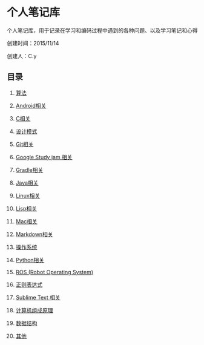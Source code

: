 # 个人笔记库 
个人笔记库，用于记录在学习和编码过程中遇到的各种问题、以及学习笔记和心得

创建时间：2015/11/14

创建人：C.y

## 目录

1. [算法](https://github.com/yangruihan/Notes/tree/master/Algorithm)

2. [Android相关](https://github.com/yangruihan/Notes/tree/master/Android)

3. [C相关](https://github.com/yangruihan/Notes/tree/master/C)

4. [设计模式](https://github.com/yangruihan/Notes/tree/master/DesignPattern)

5. [Git相关](https://github.com/yangruihan/Notes/tree/master/Git)

6. [Google Study jam 相关](https://github.com/yangruihan/Notes/tree/master/Google%20Study%20jam)

7. [Gradle相关](https://github.com/yangruihan/Notes/tree/master/Gradle)

8. [Java相关](https://github.com/yangruihan/Notes/tree/master/Java)

9. [Linux相关](https://github.com/yangruihan/Notes/tree/master/Linux)

10. [Lisp相关](https://github.com/yangruihan/Notes/tree/master/Lisp)

11. [Mac相关](https://github.com/yangruihan/Notes/tree/master/Mac)

12. [Markdown相关](https://github.com/yangruihan/Notes/tree/master/Markdown)

13. [操作系统](https://github.com/yangruihan/Notes/tree/master/OperatingSystem)

14. [Python相关](https://github.com/yangruihan/Notes/tree/master/Python)

15. [ROS (Robot Operating System)](https://github.com/yangruihan/Notes/tree/master/ROS)

16. [正则表达式](https://github.com/yangruihan/Notes/tree/master/RegularExpression)

17. [Sublime Text 相关](https://github.com/yangruihan/Notes/tree/master/Sublime%20Text)

18. [计算机组成原理](https://github.com/yangruihan/Notes/tree/master/%E8%AE%A1%E7%AE%97%E6%9C%BA%E7%BB%84%E6%88%90%E5%8E%9F%E7%90%86)

19. [数据结构](https://github.com/yangruihan/Notes/tree/master/DataStruct)

20. [其他](https://github.com/yangruihan/Notes/tree/master/Others)
